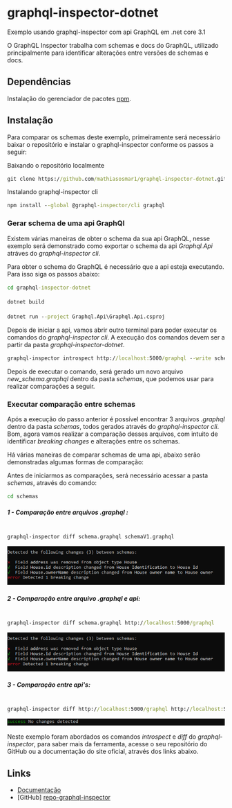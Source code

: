 # graphql-inspector-dotnet

Exemplo usando graphql-inspector com api GraphQL em .net core 3.1

O GraphQL Inspector trabalha com schemas e docs do GraphQL, utilizado principalmente para identificar alterações entre versões de schemas e docs.

## Dependências

Instalação do gerenciador de pacotes [npm][npm-url].
    
## Instalação

Para comparar os schemas deste exemplo, primeiramente será necessário baixar o repositório e instalar o graphql-inspector conforme os passos a seguir:

Baixando o repositório localmente
```cmd
git clone https://github.com/mathiasosmar1/graphql-inspector-dotnet.git
```

Instalando graphql-inspector cli
```cmd
npm install --global @graphql-inspector/cli graphql
```

### Gerar schema de uma api GraphQl

Existem várias maneiras de obter o schema da sua api GraphQL, nesse exemplo será demonstrado como exportar o schema da api *Graphql.Api* atráves do *graphql-inspector cli*.

Para obter o schema do GraphQL é necessário que a api esteja executando. Para isso siga os passos abaixo:

```cmd
cd graphql-inspector-dotnet

dotnet build

dotnet run --project Graphql.Api\Graphql.Api.csproj
```

Depois de iniciar a api, vamos abrir outro terminal para poder executar os comandos do *graphql-inspector cli*. A execução dos comandos devem ser a partir da pasta *graphql-inspector-dotnet*.

```cmd
graphql-inspector introspect http://localhost:5000/graphql --write schemas/new_schema.graphql
```

Depois de executar o comando, será gerado um novo arquivo *new_schema.graphql* dentro da pasta *schemas*, que podemos usar para realizar comparações a seguir.

### Executar comparação entre schemas

Após a execução do passo anterior é possível encontrar 3 arquivos *.graphql* dentro da pasta *schemas*, todos gerados através do *graphql-inspector cli*. Bom, agora vamos realizar a comparação desses arquivos, com intuito de identificar *breaking changes* e alterações entre os schemas.

Há várias maneiras de comparar schemas de uma api, abaixo serão demonstradas algumas formas de comparação:

Antes de iniciarmos as comparações, será necessário acessar a pasta *schemas*, através do comando:
```cmd
cd schemas
```

##### 1 - Comparação entre arquivos *.graphql* :
#
```cmd
graphql-inspector diff schema.graphql schemaV1.graphql
```
![alt text](https://github.com/mathiasosmar1/graphql-inspector-dotnet/blob/master/assets/graphql-inspector-diff-sample-one.png?raw=true)

##### 2 - Comparação entre arquivo *.graphql* e *api*:
#
```cmd
graphql-inspector diff schema.graphql http://localhost:5000/graphql
```
![alt text](https://github.com/mathiasosmar1/graphql-inspector-dotnet/blob/master/assets/graphql-inspector-diff-sample-one.png?raw=true)

##### 3 - Comparação entre *api's*:
#
```cmd
graphql-inspector diff http://localhost:5000/graphql http://localhost:5000/graphql
```
![alt text](https://github.com/mathiasosmar1/graphql-inspector-dotnet/blob/master/assets/graphql-inspector-no-diff-sample.png?raw=true)

Neste exemplo foram abordados os comandos *introspect* e *diff* do *graphql-inspector*, para saber mais da ferramenta, acesse o seu repositório do GitHub ou a documentação do site oficial, através dos links abaixo.

## Links

  - [Documentação][site-graphql-inspector]
  - [GitHub] [repo-graphql-inspector]
  
   [repo-graphql-inspector]: <https://github.com/kamilkisiela/graphql-inspector/>
   [site-graphql-inspector]: <https://graphql-inspector.com>
   [npm-url]: <https://docs.npmjs.com/>

